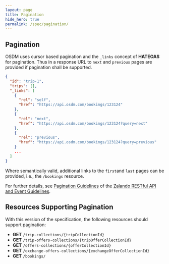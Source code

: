 ```yaml
---
layout: page
title: Pagination
hide_hero: true
permalink: /spec/pagination/
---
```


## Pagination

OSDM uses cursor based pagination and the `_links` concept of **HATEOAS** for pagination. Thus in a response
URL to `next` and `previous` pages are provided if pagination shall be supported.

```json
{
  "id": "trip-1",
  "trips": [],
  "_links": [
    {
      "rel": "self",
      "href": "https://api.osdm.com/bookings/123124"
    },
    {
      "rel": "next",
      "href": "https://api.osdm.com/bookings/123124?query=next"
    },
    {
      "rel": "previous",
      "href": "https://api.osdm.com/bookings/123124?query=previous"
    }
    ...
  ]
}
```

Where semantically valid, additional links to the `first`and `last` pages can be provided, i.e., the
`/bookings` resource.

For further details, see [Pagination Guidelines](https://opensource.zalando.com/restful-api-guidelines/#160)
of the [Zalando RESTful API and Event Guidelines](https://opensource.zalando.com/restful-api-guidelines/).

## Resources Supporting Pagination

With this version of the specification, the following resources should support pagination:

- **GET** `/trip-collections/{tripCollectionId}`
- **GET** `/trip-offers-collections/{tripOfferCollectionId}`
- **GET** `/offers-collections/{offerCollectionId}`
- **GET** `/exchange-offers-collections/{exchangeOfferCollectionId}`
- **GET** `/bookings/`
